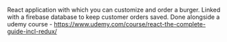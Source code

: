 React application with which you can customize and order a burger. Linked with a firebase database to keep customer orders saved.
Done alongside a udemy course - https://www.udemy.com/course/react-the-complete-guide-incl-redux/
